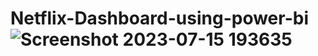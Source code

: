 # Netflix-Dashboard-using-power-bi![Screenshot 2023-07-15 193635](https://github.com/mrarunsivakumar/Netflix-Dashboard-using-power-bi/assets/122074011/6e06df4a-652f-475e-a60b-c51bc5005304)
